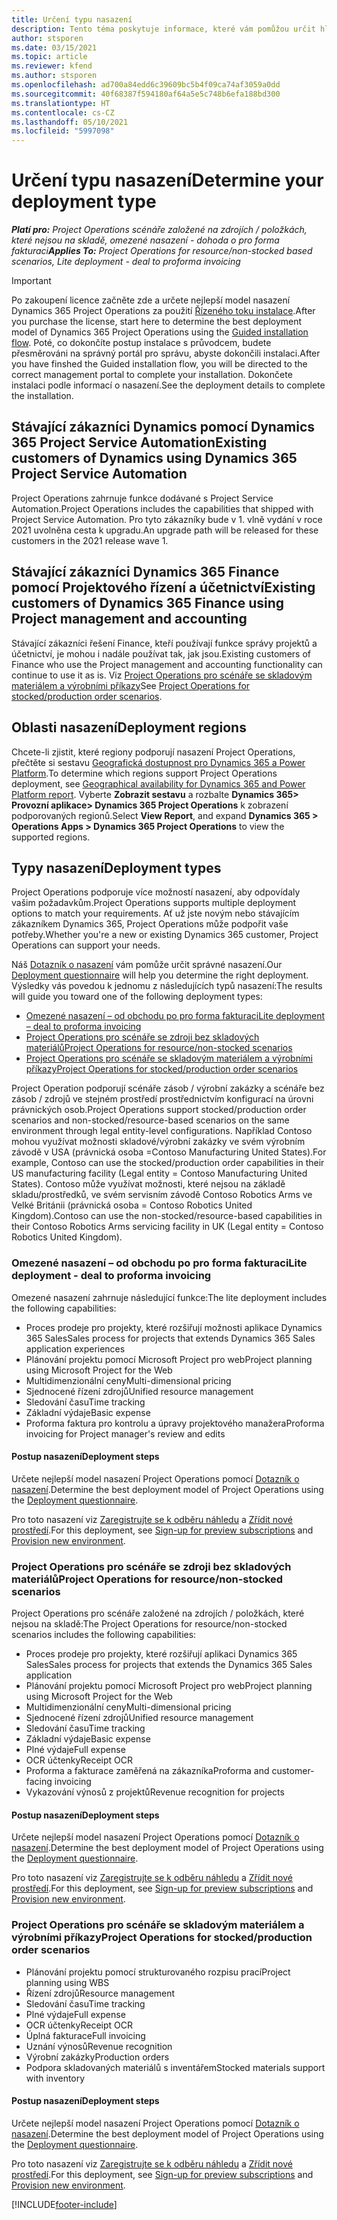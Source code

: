 ```yaml
---
title: Určení typu nasazení
description: Tento téma poskytuje informace, které vám pomůžou určit hlavní typ nasazení Project Operations pro vaši společnost.
author: stsporen
ms.date: 03/15/2021
ms.topic: article
ms.reviewer: kfend
ms.author: stsporen
ms.openlocfilehash: ad700a84edd6c39609bc5b4f09ca74af3059a0dd
ms.sourcegitcommit: 40f68387f594180af64a5e5c748b6efa188bd300
ms.translationtype: HT
ms.contentlocale: cs-CZ
ms.lasthandoff: 05/10/2021
ms.locfileid: "5997098"
---
```

# <a name="determine-your-deployment-type"></a><span data-ttu-id="3fc83-103">Určení typu nasazení</span><span class="sxs-lookup"><span data-stu-id="3fc83-103">Determine your deployment type</span></span>

<span data-ttu-id="3fc83-104">_**Platí pro:** Project Operations scénáře založené na zdrojích / položkách, které nejsou na skladě, omezené nasazení - dohoda o pro forma fakturaci_</span><span class="sxs-lookup"><span data-stu-id="3fc83-104">_**Applies To:** Project Operations for resource/non-stocked based scenarios, Lite deployment - deal to proforma invoicing_</span></span>

> [!IMPORTANT]
> <span data-ttu-id="3fc83-105">Po zakoupení licence začněte zde a určete nejlepší model nasazení Dynamics 365 Project Operations za použití [Řízeného toku instalace](https://aka.ms/provisionprojectoperations).</span><span class="sxs-lookup"><span data-stu-id="3fc83-105">After you purchase the license, start here to determine the best deployment model of Dynamics 365 Project Operations using the [Guided installation flow](https://aka.ms/provisionprojectoperations).</span></span>
> <span data-ttu-id="3fc83-106">Poté, co dokončíte postup instalace s průvodcem, budete přesměrováni na správný portál pro správu, abyste dokončili instalaci.</span><span class="sxs-lookup"><span data-stu-id="3fc83-106">After you have finshed the Guided installation flow, you will be directed to the correct management portal to complete your installation.</span></span> <span data-ttu-id="3fc83-107">Dokončete instalaci podle informací o nasazení.</span><span class="sxs-lookup"><span data-stu-id="3fc83-107">See the deployment details to complete the installation.</span></span>


## <a name="existing-customers-of-dynamics-using-dynamics-365-project-service-automation"></a><span data-ttu-id="3fc83-108">Stávající zákazníci Dynamics pomocí Dynamics 365 Project Service Automation</span><span class="sxs-lookup"><span data-stu-id="3fc83-108">Existing customers of Dynamics using Dynamics 365 Project Service Automation</span></span>
<span data-ttu-id="3fc83-109">Project Operations zahrnuje funkce dodávané s Project Service Automation.</span><span class="sxs-lookup"><span data-stu-id="3fc83-109">Project Operations includes the capabilities that shipped with Project Service Automation.</span></span> <span data-ttu-id="3fc83-110">Pro tyto zákazníky bude v 1. vlně vydání v roce 2021 uvolněna cesta k upgradu.</span><span class="sxs-lookup"><span data-stu-id="3fc83-110">An upgrade path will be released for these customers in the 2021 release wave 1.</span></span>

## <a name="existing-customers-of-dynamics-365-finance-using-project-management-and-accounting"></a><span data-ttu-id="3fc83-111">Stávající zákazníci Dynamics 365 Finance pomocí Projektového řízení a účetnictví</span><span class="sxs-lookup"><span data-stu-id="3fc83-111">Existing customers of Dynamics 365 Finance using Project management and accounting</span></span> 

<span data-ttu-id="3fc83-112">Stávající zákazníci řešení Finance, kteří používají funkce správy projektů a účetnictví, je mohou i nadále používat tak, jak jsou.</span><span class="sxs-lookup"><span data-stu-id="3fc83-112">Existing customers of Finance who use the Project management and accounting functionality can continue to use it as is.</span></span> <span data-ttu-id="3fc83-113">Viz [Project Operations pro scénáře se skladovým materiálem a výrobními příkazy](#pma)</span><span class="sxs-lookup"><span data-stu-id="3fc83-113">See [Project Operations for stocked/production order scenarios](#pma).</span></span>


## <a name="deployment-regions"></a><span data-ttu-id="3fc83-114">Oblasti nasazení</span><span class="sxs-lookup"><span data-stu-id="3fc83-114">Deployment regions</span></span>
<span data-ttu-id="3fc83-115">Chcete-li zjistit, které regiony podporují nasazení Project Operations, přečtěte si sestavu [ Geografická dostupnost pro Dynamics 365 a Power Platform](https://dynamics.microsoft.com/en-us/geographic-availability/).</span><span class="sxs-lookup"><span data-stu-id="3fc83-115">To determine which regions support Project Operations deployment, see [Geographical availability for Dynamics 365 and Power Platform report](https://dynamics.microsoft.com/en-us/geographic-availability/).</span></span> <span data-ttu-id="3fc83-116">Vyberte **Zobrazit sestavu** a rozbalte **Dynamics 365> Provozní aplikace> Dynamics 365 Project Operations** k zobrazení podporovaných regionů.</span><span class="sxs-lookup"><span data-stu-id="3fc83-116">Select **View Report**, and expand **Dynamics 365 > Operations Apps > Dynamics 365 Project Operations** to view the supported regions.</span></span>

## <a name="deployment-types"></a><span data-ttu-id="3fc83-117">Typy nasazení</span><span class="sxs-lookup"><span data-stu-id="3fc83-117">Deployment types</span></span>
<span data-ttu-id="3fc83-118">Project Operations podporuje více možností nasazení, aby odpovídaly vašim požadavkům.</span><span class="sxs-lookup"><span data-stu-id="3fc83-118">Project Operations supports multiple deployment options to match your requirements.</span></span> <span data-ttu-id="3fc83-119">Ať už jste novým nebo stávajícím zákazníkem Dynamics 365, Project Operations může podpořit vaše potřeby.</span><span class="sxs-lookup"><span data-stu-id="3fc83-119">Whether you're a new or existing Dynamics 365 customer, Project Operations can support your needs.</span></span>

<span data-ttu-id="3fc83-120">Náš [Dotazník o nasazení](https://aka.ms/provisionprojectoperations) vám pomůže určit správné nasazení.</span><span class="sxs-lookup"><span data-stu-id="3fc83-120">Our [Deployment questionnaire](https://aka.ms/provisionprojectoperations) will help you determine the right deployment.</span></span> <span data-ttu-id="3fc83-121">Výsledky vás povedou k jednomu z následujících typů nasazení:</span><span class="sxs-lookup"><span data-stu-id="3fc83-121">The results will guide you toward one of the following deployment types:</span></span>

- [<span data-ttu-id="3fc83-122">Omezené nasazení – od obchodu po pro forma fakturaci</span><span class="sxs-lookup"><span data-stu-id="3fc83-122">Lite deployment – deal to proforma invoicing</span></span>](#lite)
- [<span data-ttu-id="3fc83-123">Project Operations pro scénáře se zdroji bez skladových materiálů</span><span class="sxs-lookup"><span data-stu-id="3fc83-123">Project Operations for resource/non-stocked scenarios</span></span>](#integrated)
- [<span data-ttu-id="3fc83-124">Project Operations pro scénáře se skladovým materiálem a výrobními příkazy</span><span class="sxs-lookup"><span data-stu-id="3fc83-124">Project Operations for stocked/production order scenarios</span></span>](#pma)

<span data-ttu-id="3fc83-125">Project Operation podporují scénáře zásob / výrobní zakázky a scénáře bez zásob / zdrojů ve stejném prostředí prostřednictvím konfigurací na úrovni právnických osob.</span><span class="sxs-lookup"><span data-stu-id="3fc83-125">Project Operations support stocked/production order scenarios and non-stocked/resource-based scenarios on the same environment through legal entity-level configurations.</span></span> <span data-ttu-id="3fc83-126">Například Contoso mohou využívat možnosti skladové/výrobní zakázky ve svém výrobním závodě v USA (právnická osoba =Contoso Manufacturing United States).</span><span class="sxs-lookup"><span data-stu-id="3fc83-126">For example, Contoso can use the stocked/production order capabilities in their US manufacturing facility (Legal entity = Contoso Manufacturing United States).</span></span> <span data-ttu-id="3fc83-127">Contoso může využívat možnosti, které nejsou na základě skladu/prostředků, ve svém servisním závodě Contoso Robotics Arms ve Velké Británii (právnická osoba = Contoso Robotics United Kingdom).</span><span class="sxs-lookup"><span data-stu-id="3fc83-127">Contoso can use the non-stocked/resource-based capabilities in their Contoso Robotics Arms servicing facility in UK (Legal entity = Contoso Robotics United Kingdom).</span></span>

### <a name="lite-deployment---deal-to-proforma-invoicing"></a><a  name="lite"></a><span data-ttu-id="3fc83-128">Omezené nasazení – od obchodu po pro forma fakturaci</span><span class="sxs-lookup"><span data-stu-id="3fc83-128">Lite deployment - deal to proforma invoicing</span></span>

<span data-ttu-id="3fc83-129">Omezené nasazení zahrnuje následující funkce:</span><span class="sxs-lookup"><span data-stu-id="3fc83-129">The lite deployment includes the following capabilities:</span></span>

- <span data-ttu-id="3fc83-130">Proces prodeje pro projekty, které rozšiřují možnosti aplikace Dynamics 365 Sales</span><span class="sxs-lookup"><span data-stu-id="3fc83-130">Sales process for projects that extends Dynamics 365 Sales application experiences</span></span>
- <span data-ttu-id="3fc83-131">Plánování projektu pomocí Microsoft Project pro web</span><span class="sxs-lookup"><span data-stu-id="3fc83-131">Project planning using Microsoft Project for the Web</span></span>
- <span data-ttu-id="3fc83-132">Multidimenzionální ceny</span><span class="sxs-lookup"><span data-stu-id="3fc83-132">Multi-dimensional pricing</span></span>
- <span data-ttu-id="3fc83-133">Sjednocené řízení zdrojů</span><span class="sxs-lookup"><span data-stu-id="3fc83-133">Unified resource management</span></span>
- <span data-ttu-id="3fc83-134">Sledování času</span><span class="sxs-lookup"><span data-stu-id="3fc83-134">Time tracking</span></span>
- <span data-ttu-id="3fc83-135">Základní výdaje</span><span class="sxs-lookup"><span data-stu-id="3fc83-135">Basic expense</span></span>
- <span data-ttu-id="3fc83-136">Proforma faktura pro kontrolu a úpravy projektového manažera</span><span class="sxs-lookup"><span data-stu-id="3fc83-136">Proforma invoicing for Project manager's review and edits</span></span> 

#### <a name="deployment-steps"></a><span data-ttu-id="3fc83-137">Postup nasazení</span><span class="sxs-lookup"><span data-stu-id="3fc83-137">Deployment steps</span></span>
<span data-ttu-id="3fc83-138">Určete nejlepší model nasazení Project Operations pomocí [Dotazník o nasazení](https://aka.ms/provisionprojectoperations).</span><span class="sxs-lookup"><span data-stu-id="3fc83-138">Determine the best deployment model of Project Operations using the [Deployment questionnaire](https://aka.ms/provisionprojectoperations).</span></span>

<span data-ttu-id="3fc83-139">Pro toto nasazení viz [Zaregistrujte se k odběru náhledu](lite-preview-subscription-sign-up.md) a [Zřídit nové prostředí](lite-deployment.md).</span><span class="sxs-lookup"><span data-stu-id="3fc83-139">For this deployment, see [Sign-up for preview subscriptions](lite-preview-subscription-sign-up.md) and [Provision new environment](lite-deployment.md).</span></span> 


### <a name="project-operations-for-resourcenon-stocked-scenarios"></a><a name="integrated"></a><span data-ttu-id="3fc83-140">Project Operations pro scénáře se zdroji bez skladových materiálů</span><span class="sxs-lookup"><span data-stu-id="3fc83-140">Project Operations for resource/non-stocked scenarios</span></span>
<span data-ttu-id="3fc83-141">Project Operations pro scénáře založené na zdrojích / položkách, které nejsou na skladě:</span><span class="sxs-lookup"><span data-stu-id="3fc83-141">The Project Operations for resource/non-stocked scenarios includes the following capabilities:</span></span>
 
- <span data-ttu-id="3fc83-142">Proces prodeje pro projekty, které rozšiřují aplikaci Dynamics 365 Sales</span><span class="sxs-lookup"><span data-stu-id="3fc83-142">Sales process for projects that extends the Dynamics 365 Sales application</span></span>
- <span data-ttu-id="3fc83-143">Plánování projektu pomocí Microsoft Project pro web</span><span class="sxs-lookup"><span data-stu-id="3fc83-143">Project planning using Microsoft Project for the Web</span></span>
- <span data-ttu-id="3fc83-144">Multidimenzionální ceny</span><span class="sxs-lookup"><span data-stu-id="3fc83-144">Multi-dimensional pricing</span></span>
- <span data-ttu-id="3fc83-145">Sjednocené řízení zdrojů</span><span class="sxs-lookup"><span data-stu-id="3fc83-145">Unified resource management</span></span>
- <span data-ttu-id="3fc83-146">Sledování času</span><span class="sxs-lookup"><span data-stu-id="3fc83-146">Time tracking</span></span>
- <span data-ttu-id="3fc83-147">Základní výdaje</span><span class="sxs-lookup"><span data-stu-id="3fc83-147">Basic expense</span></span>
- <span data-ttu-id="3fc83-148">Plné výdaje</span><span class="sxs-lookup"><span data-stu-id="3fc83-148">Full expense</span></span>
- <span data-ttu-id="3fc83-149">OCR účtenky</span><span class="sxs-lookup"><span data-stu-id="3fc83-149">Receipt OCR</span></span>
- <span data-ttu-id="3fc83-150">Proforma a fakturace zaměřená na zákazníka</span><span class="sxs-lookup"><span data-stu-id="3fc83-150">Proforma and customer-facing invoicing</span></span> 
- <span data-ttu-id="3fc83-151">Vykazování výnosů z projektů</span><span class="sxs-lookup"><span data-stu-id="3fc83-151">Revenue recognition for projects</span></span>

#### <a name="deployment-steps"></a><span data-ttu-id="3fc83-152">Postup nasazení</span><span class="sxs-lookup"><span data-stu-id="3fc83-152">Deployment steps</span></span>
<span data-ttu-id="3fc83-153">Určete nejlepší model nasazení Project Operations pomocí [Dotazník o nasazení](https://aka.ms/provisionprojectoperations).</span><span class="sxs-lookup"><span data-stu-id="3fc83-153">Determine the best deployment model of Project Operations using the [Deployment questionnaire](https://aka.ms/provisionprojectoperations).</span></span>

<span data-ttu-id="3fc83-154">Pro toto nasazení viz [Zaregistrujte se k odběru náhledu](resource-sign-up-preview-subscription.md) a [Zřídit nové prostředí](resource-provision-new-environment.md).</span><span class="sxs-lookup"><span data-stu-id="3fc83-154">For this deployment, see [Sign-up for preview subscriptions](resource-sign-up-preview-subscription.md) and [Provision new environment](resource-provision-new-environment.md).</span></span> 


### <a name="project-operations-for-stockedproduction-order-scenarios"></a><a name="pma"></a><span data-ttu-id="3fc83-155">Project Operations pro scénáře se skladovým materiálem a výrobními příkazy</span><span class="sxs-lookup"><span data-stu-id="3fc83-155">Project Operations for stocked/production order scenarios</span></span>

- <span data-ttu-id="3fc83-156">Plánování projektu pomocí strukturovaného rozpisu prací</span><span class="sxs-lookup"><span data-stu-id="3fc83-156">Project planning using WBS</span></span>
- <span data-ttu-id="3fc83-157">Řízení zdrojů</span><span class="sxs-lookup"><span data-stu-id="3fc83-157">Resource management</span></span>
- <span data-ttu-id="3fc83-158">Sledování času</span><span class="sxs-lookup"><span data-stu-id="3fc83-158">Time tracking</span></span>
- <span data-ttu-id="3fc83-159">Plné výdaje</span><span class="sxs-lookup"><span data-stu-id="3fc83-159">Full expense</span></span>
- <span data-ttu-id="3fc83-160">OCR účtenky</span><span class="sxs-lookup"><span data-stu-id="3fc83-160">Receipt OCR</span></span>
- <span data-ttu-id="3fc83-161">Úplná fakturace</span><span class="sxs-lookup"><span data-stu-id="3fc83-161">Full invoicing</span></span>
- <span data-ttu-id="3fc83-162">Uznání výnosů</span><span class="sxs-lookup"><span data-stu-id="3fc83-162">Revenue recognition</span></span>
- <span data-ttu-id="3fc83-163">Výrobní zakázky</span><span class="sxs-lookup"><span data-stu-id="3fc83-163">Production orders</span></span>
- <span data-ttu-id="3fc83-164">Podpora skladovaných materiálů s inventářem</span><span class="sxs-lookup"><span data-stu-id="3fc83-164">Stocked materials support with inventory</span></span>

#### <a name="deployment-steps"></a><span data-ttu-id="3fc83-165">Postup nasazení</span><span class="sxs-lookup"><span data-stu-id="3fc83-165">Deployment steps</span></span>
<span data-ttu-id="3fc83-166">Určete nejlepší model nasazení Project Operations pomocí [Dotazník o nasazení](https://aka.ms/provisionprojectoperations).</span><span class="sxs-lookup"><span data-stu-id="3fc83-166">Determine the best deployment model of Project Operations using the [Deployment questionnaire](https://aka.ms/provisionprojectoperations).</span></span>

<span data-ttu-id="3fc83-167">Pro toto nasazení viz [Zaregistrujte se k odběru náhledu](/dynamics365/fin-ops-core/dev-itpro/dev-tools/sign-up-preview-subscription?toc=%2fdynamics365%2ffinance%2ftoc.json) a [Zřídit nové prostředí](/dynamics365/fin-ops-core/dev-itpro/deployment/deploy-demo-environment?toc=%2fdynamics365%2ffinance%2ftoc.json).</span><span class="sxs-lookup"><span data-stu-id="3fc83-167">For this deployment, see [Sign-up for preview subscriptions](/dynamics365/fin-ops-core/dev-itpro/dev-tools/sign-up-preview-subscription?toc=%2fdynamics365%2ffinance%2ftoc.json) and [Provision new environment](/dynamics365/fin-ops-core/dev-itpro/deployment/deploy-demo-environment?toc=%2fdynamics365%2ffinance%2ftoc.json).</span></span> 



[!INCLUDE[footer-include](../includes/footer-banner.md)]
